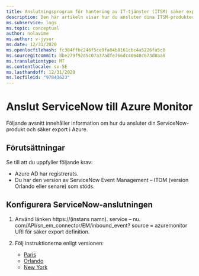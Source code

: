 ```yaml
---
title: Anslutningsprogram för hantering av IT-tjänster (ITSM) säker export i Azure Monitor-konfiguration med ServiceNow
description: Den här artikeln visar hur du ansluter dina ITSM-produkter/-tjänster med ServiceNow på säker export i Azure Monitor.
ms.subservice: logs
ms.topic: conceptual
author: nolavime
ms.author: v-jysur
ms.date: 12/31/2020
ms.openlocfilehash: fc384ffbc246f5ce9fa84b8161cbc4a5226fa5c8
ms.sourcegitcommit: 8be279f92d5c07a37adfe766dc40648c673d8aa8
ms.translationtype: MT
ms.contentlocale: sv-SE
ms.lasthandoff: 12/31/2020
ms.locfileid: "97843623"
---
```

# <a name="connect-servicenow-to-azure-monitor"></a>Anslut ServiceNow till Azure Monitor

Följande avsnitt innehåller information om hur du ansluter din ServiceNow-produkt och säker export i Azure.

## <a name="prerequisites"></a>Förutsättningar

Se till att du uppfyller följande krav:

* Azure AD har registrerats.
* Du har den version av ServiceNow Event Management – ITOM (version Orlando eller senare) som stöds.

## <a name="configure-the-servicenow-connection"></a>Konfigurera ServiceNow-anslutningen

1. Använd länken https://(instans namn). service – nu. com/API/sn_em_connector/EM/inbound_event? source = azuremonitor URI för säker export definition.

2. Följ instruktionerna enligt versionen:
   * [Paris](https://docs.servicenow.com/bundle/paris-it-operations-management/page/product/event-management/task/azure-events-authentication.html)
   * [Orlando](https://docs.servicenow.com/bundle/orlando-it-operations-management/page/product/event-management/task/azure-events-authentication.html)
   * [New York](https://docs.servicenow.com/bundle/newyork-it-operations-management/page/product/event-management/task/azure-events-authentication.html)